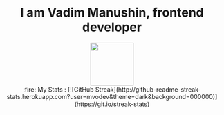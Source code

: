 <div align="center">
  <h1 align="center">I am Vadim Manushin, frontend developer</h1>
  <img src="https://media.giphy.com/media/M9gbBd9nbDrOTu1Mqx/giphy.gif" width="100"/>
</div>
<div align="center">
:fire: My Stats :
  [![GitHub Streak](http://github-readme-streak-stats.herokuapp.com?user=mvodev&theme=dark&background=000000)](https://git.io/streak-stats)
 </div>
<!--
**mvodev/mvodev** is a ✨ _special_ ✨ repository because its `README.md` (this file) appears on your GitHub profile.

Here are some ideas to get you started:

- 🔭 I’m currently working on ...
- 🌱 I’m currently learning ...
- 👯 I’m looking to collaborate on ...
- 🤔 I’m looking for help with ...
- 💬 Ask me about ...
- 📫 How to reach me: ...
- 😄 Pronouns: ...
- ⚡ Fun fact: ...
-->
